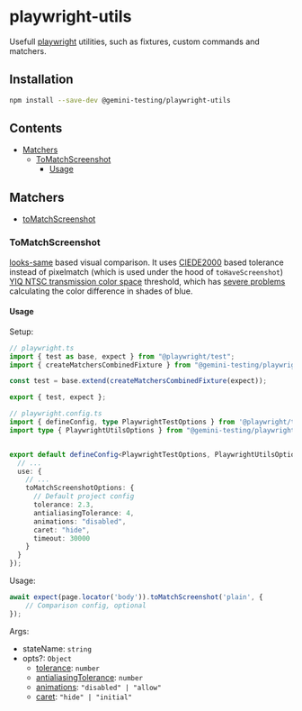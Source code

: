 # playwright-utils

Usefull [playwright][pwt] utilities, such as fixtures, custom commands and matchers.

## Installation

```bash
npm install --save-dev @gemini-testing/playwright-utils
```

## Contents
<!-- START doctoc generated TOC please keep comment here to allow auto update -->
<!-- DON'T EDIT THIS SECTION, INSTEAD RE-RUN doctoc TO UPDATE -->

- [Matchers](#matchers)
  - [ToMatchScreenshot](#tomatchscreenshot)
    - [Usage](#usage)

<!-- END doctoc generated TOC please keep comment here to allow auto update -->

## Matchers
- [toMatchScreenshot](#tomatchscreenshot)

### ToMatchScreenshot

[looks-same][looks-same] based visual comparison. It uses [CIEDE2000][ciede2000] based tolerance instead of pixelmatch (which is used under the hood of `toHaveScreenshot`) [YIQ NTSC transmission color space][yiq-ntsc] threshold, which has [severe problems](https://github.com/mapbox/pixelmatch/issues/127) calculating the color difference in shades of blue.

#### Usage

Setup:

```typescript
// playwright.ts
import { test as base, expect } from "@playwright/test";
import { createMatchersCombinedFixture } from "@gemini-testing/playwright-utils";

const test = base.extend(createMatchersCombinedFixture(expect));

export { test, expect };
```

```typescript
// playwright.config.ts
import { defineConfig, type PlaywrightTestOptions } from '@playwright/test';
import type { PlaywrightUtilsOptions } from "@gemini-testing/playwright-utils";


export default defineConfig<PlaywrightTestOptions, PlaywrightUtilsOptions>({
  // ...
  use: {
    // ...
    toMatchScreenshotOptions: {
      // Default project config
      tolerance: 2.3,
      antialiasingTolerance: 4,
      animations: "disabled",
      caret: "hide",
      timeout: 30000
    }
  }
});
```

Usage:

```typescript
await expect(page.locator('body')).toMatchScreenshot('plain', {
    // Comparison config, optional
});
```

Args:
- stateName: `string`
- opts?: `Object`
  - [tolerance][looks-same-tolerance]: `number`
  - [antialiasingTolerance][looks-same-antialiasing-tolerance]: `number`
  - [animations][pwt-animations]: `"disabled" | "allow"`
  - [caret][pwt-caret]: `"hide" | "initial"`

[pwt]: https://playwright.dev/
[looks-same]: https://github.com/gemini-testing/looks-same
[ciede2000]: https://en.wikipedia.org/wiki/Color_difference#CIEDE2000
[yiq-ntsc]: http://www.progmat.uaem.mx:8080/artVol2Num2/Articulo3Vol2Num2.pdf
[looks-same-tolerance]: https://github.com/gemini-testing/looks-same#comparing-images
[looks-same-antialiasing-tolerance]: https://github.com/gemini-testing/looks-same#comparing-images-with-ignoring-antialiasing
[pwt-animations]: https://playwright.dev/docs/api/class-pageassertions#page-assertions-to-have-screenshot-1-option-animations
[pwt-caret]: https://playwright.dev/docs/api/class-pageassertions#page-assertions-to-have-screenshot-1-option-caret
